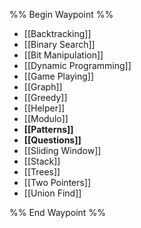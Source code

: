%% Begin Waypoint %%
- [[Backtracking]]
- [[Binary Search]]
- [[Bit Manipulation]]
- [[Dynamic Programming]]
- [[Game Playing]]
- [[Graph]]
- [[Greedy]]
- [[Helper]]
- [[Modulo]]
- **[[Patterns]]**
- **[[Questions]]**
- [[Sliding Window]]
- [[Stack]]
- [[Trees]]
- [[Two Pointers]]
- [[Union Find]]

%% End Waypoint %%